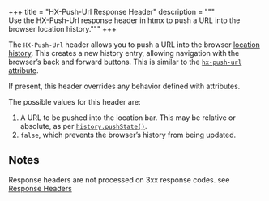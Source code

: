 +++
title = "HX-Push-Url Response Header"
description = """\
  Use the HX-Push-Url response header in htmx to push a URL into the browser location history."""
+++

The `HX-Push-Url` header allows you to push a URL into the browser [location history](https://developer.mozilla.org/en-US/docs/Web/API/History_API).
This creates a new history entry, allowing navigation with the browser’s back and forward buttons.
This is similar to the [`hx-push-url` attribute](@/attributes/hx-push-url.md).

If present, this header overrides any behavior defined with attributes.

The possible values for this header are:

1. A URL to be pushed into the location bar.
   This may be relative or absolute, as per [`history.pushState()`](https://developer.mozilla.org/en-US/docs/Web/API/History/pushState).
2. `false`, which prevents the browser’s history from being updated.

## Notes

Response headers are not processed on 3xx response codes. see [Response Headers](@/docs.md#response-headers)
